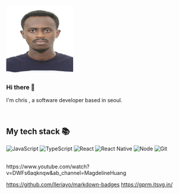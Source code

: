 

<h1><img src="https://github.com/TURAB1/TURAB1/blob/main/photo.jpg" height="180"></h1>

### Hi there 👋

I'm chris , a software developer based in seoul.

<br />
<h2> My tech stack 📚 </h2>


![JavaScript](https://img.shields.io/badge/-JavaScript-%23F7DF1C?style=for-the-badge&logo=javascript&logoColor=000000&labelColor=%23F7DF1C&color=%23FFCE5A)
![TypeScript](https://img.shields.io/badge/-TypeScript-007ACC?style=for-the-badge&logo=typescript&logoColor=white)
![React](https://img.shields.io/badge/-React-222222?style=for-the-badge&logo=react)
![React Native](https://img.shields.io/badge/react_native-%2320232a.svg?style=for-the-badge&logo=react&logoColor=%2361DAFB)
![Node](https://img.shields.io/badge/-Nodejs-43853d?style=for-the-badge&logo=Node.js&logoColor=white)
![Git](https://img.shields.io/badge/-Git-F05032?style=for-the-badge&logo=git&logoColor=ffffff)


<br/>
https://www.youtube.com/watch?v=DWFs6aqknqw&ab_channel=MagdelineHuang

https://github.com/Ileriayo/markdown-badges
https://gprm.itsvg.in/
